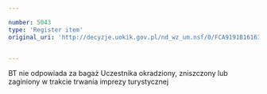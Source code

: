 ```yaml
---

number: 5043
type: 'Register item'
original_uri: 'http://decyzje.uokik.gov.pl/nd_wz_um.nsf/0/FCA9191B161635FBC1257BAC003A1E2F?OpenDocument'


---
```


BT nie odpowiada za bagaż Uczestnika okradziony, zniszczony lub zaginiony w trakcie trwania imprezy turystycznej
